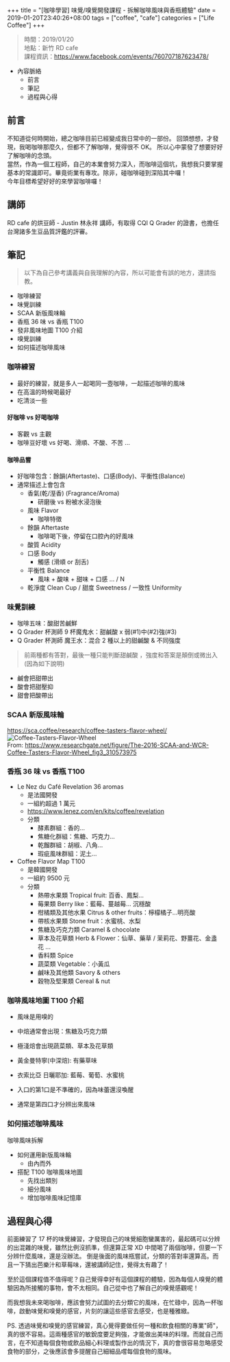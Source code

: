 +++
title = "[咖啡學習] 味覺/嗅覺開發課程 - 拆解咖啡風味與香瓶體驗"
date = 2019-01-20T23:40:26+08:00
tags = ["coffee", "cafe"]
categories = ["Life Coffee"]
+++

> 時間：2019/01/20  
> 地點：新竹 RD cafe  
> 課程資訊：https://www.facebook.com/events/760707187623478/  

- 內容脈絡
    - 前言
    - 筆記
    - 過程與心得

## 前言

不知道從何時開始，總之咖啡目前已經變成我日常中的一部份。
回頭想想，才發現，我喝咖啡那麼久，但都不了解咖啡，覺得很不 OK。
所以心中蒙發了想要好好了解咖啡的念頭。  
當然，作為一個工程師，自己的本業會努力深入，而咖啡這個坑，我想我只要掌握基本的常識即可。畢竟術業有專攻。除非，碰咖啡碰到深陷其中囉！  
今年目標希望好好的來學習咖啡囉！  

## 講師

RD cafe 的烘豆師 - Justin 林永祥 講師，有取得 CQI Q Grader 的證書，也擔任台灣諸多生豆品質評鑑的評審。

## 筆記

> 以下為自己參考講義與自我理解的內容，所以可能會有誤的地方，還請指教。 

- 咖啡練習
- 味覺訓練
- SCAA 新版風味輪
- 香瓶 36 味 vs 香瓶 T100
- 發非風味地圖 T100 介紹
- 嗅覺訓練
- 如何描述咖啡風味

### 咖啡練習

- 最好的練習，就是多人一起喝同一壺咖啡，一起描述咖啡的風味
- 在高溫的時候喝最好
- 吃清淡一些

#### 好咖啡 vs 好喝咖啡

- 客觀 vs 主觀
- 咖啡豆好壞 vs 好喝、滑順、不酸、不苦 ...

#### 咖啡品嘗

- 好咖啡包含：餘韻(Aftertaste)、口感(Body)、平衡性(Balance)
- 通常描述上會包含
    - 香氣(乾/溼香) (Fragrance/Aroma)
        - 研磨後 vs 粉被水浸泡後
    - 風味 Flavor
        - 咖啡特徵
    - 餘韻 Aftertaste
        - 咖啡喝下後，停留在口腔內的好風味
    - 酸質 Acidity
    - 口感 Body
        - 觸感 (滑順 or 刮舌)
    - 平衡性 Balance
        - 風味 + 酸味 + 甜味 + 口感 ... / N
    - 乾淨度 Clean Cup / 甜度 Sweetness / 一致性 Uniformity

### 味覺訓練

- 咖啡五味：酸甜苦鹹鮮
- Q Grader 杯測師 9 杯魔鬼水：甜鹹酸 x 弱(#1)中(#2)強(#3)
- Q Grader 杯測師 魔王水：混合 2 種以上的甜鹹酸 & 不同強度

> 前兩種都有答對，最後一種只能判斷甜鹹酸 ，強度和答案是顛倒或微出入 (因為如下說明)

- 鹹會把甜帶出
- 酸會把甜壓抑
- 甜會把酸帶出

### SCAA 新版風味輪

https://sca.coffee/research/coffee-tasters-flavor-wheel/  
![Coffee-Tasters-Flavor-Wheel](https://www.researchgate.net/publication/310573975/figure/fig3/AS:565855059746816@1511921767842/The-2016-SCAA-and-WCR-Coffee-Tasters-Flavor-Wheel.png)  
From: https://www.researchgate.net/figure/The-2016-SCAA-and-WCR-Coffee-Tasters-Flavor-Wheel_fig3_310573975

### 香瓶 36 味 vs 香瓶 T100

- Le Nez du Café Revelation 36 aromas 
    - 是法國開發
    - 一組約超過 1 萬元
    - https://www.lenez.com/en/kits/coffee/revelation
    - 分類
        - 酵素群組：香的...
        - 焦糖化群組：焦糖、巧克力...
        - 乾餾群組：胡椒、八角...
        - 瑕疵風味群組：泥土...
- Coffee Flavor Map T100
    - 是韓國開發
    - 一組約 9500 元
    - 分類
        - 熱帶水果類 Tropical fruit: 百香、鳳梨...
        - 莓果類 Berry like：藍莓、蔓越莓... 沉穩酸
        - 柑橘類及其他水果 Citrus & other fruits：檸檬橘子...明亮酸
        - 帶核水果類 Stone fruit：水蜜桃、水梨
        - 焦糖及巧克力類 Caramel & chocolate
        - 草本及花草類 Herb & Flower：仙草、藥草 / 茉莉花、野薑花、金盞花 ...
        - 香料類 Spice
        - 蔬菜類 Vegetable：小黃瓜
        - 鹹味及其他類 Savory & others
        - 穀物及堅果類 Cereal & nut

### 咖啡風味地圖 T100 介紹

* 風味是用嗅的
* 中焙通常會出現：焦糖及巧克力類
* 極淺焙會出現蔬菜類、草本及花草類

* 黃金曼特寧(中深焙): 有藥草味
* 衣索比亞 日曬耶加: 藍莓、葡萄、水蜜桃

* 入口的第1口是不準確的，因為味蕾還沒喚醒
* 通常是第四口才分辨出來風味

### 如何描述咖啡風味

咖啡風味拆解

- 如何運用新版風味輪
    - 由內而外
- 搭配 T100 咖啡風味地圖
    - 先找出類別
    - 細分風味
    - 增加咖啡風味記憶庫

## 過程與心得

前面練習了 17 杯的味覺練習，才發現自己的味覺細胞蠻厲害的，最起碼可以分辨的出混雜的味覺，雖然比例沒抓準，但還算正常 XD
中間喝了兩個咖啡，但要一下分辨什麼風味，還是沒辦法。
倒是後面的風味瓶嘗試，分類的答對率還算高。而且一下猜出芭樂汁和草莓味，還被講師記住，覺得太有趣了！

至於這個課程值不值得呢？自己覺得幸好有這個課程的體驗，因為每個人嗅覺的體驗因為所接觸的事物，會不太相同。自己從中也了解自己的嗅覺感觀呢！

而我想我未來喝咖啡，應該會努力試圖的去分類它的風味，在忙碌中，因為一杯咖啡，啟動味覺和嗅覺的感官，片刻的讓這些感官去感受，也是種雅緻。

PS. 透過味覺和嗅覺的感官練習，真心覺得要做任何一種和飲食相關的專業"師"，真的很不容易。這兩種感官的敏銳度要足夠強，才能做出美味的料理。而就自己而言，在不知道每個食物或飲品細心料理或製作出的情況下，真的會很容易忽略感受食物的部分，之後應該會多提醒自己細細品嚐每個食物的風味。
